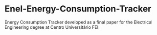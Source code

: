 # Enel-Energy-Consumption-Tracker
Energy Consumption Tracker developed as a final paper for the Electrical Engineering degree at Centro Universitário FEI
